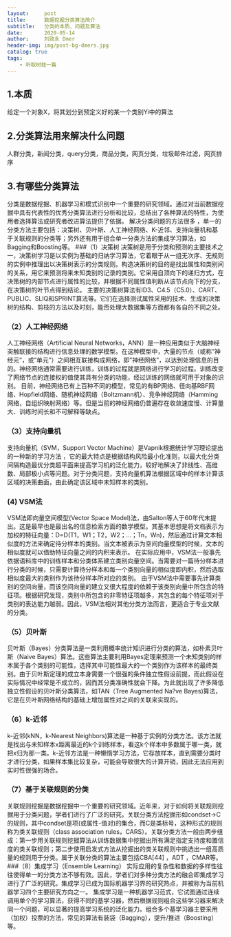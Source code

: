 ```yaml
---
layout:     post
title:      数据挖掘分类算法简介
subtitle:   分类的本质、问题及算法
date:       2020-05-14
author:     刘政永 Dmer
header-img: img/post-bg-dmers.jpg
catalog: true
tags:
    - 听取树蛙一篇
---
```

## 1.本质
给定一个对象X，将其划分到预定义好的某一个类别Yi中的算法
## 2.分类算法用来解决什么问题
人群分类，新闻分类，query分类，商品分类，网页分类，垃圾邮件过滤，网页排序
## 3.有哪些分类算法
分类是数据挖掘、机器学习和模式识别中一个重要的研究领域。通过对当前数据挖掘中具有代表性的优秀分类算法进行分析和比较，总结出了各种算法的特性，为使用者选择算法或研究者改进算法提供了依据。
解决分类问题的方法很多 ，单一的分类方法主要包括：决策树、贝叶斯、人工神经网络、K-近邻、支持向量机和基于关联规则的分类等；另外还有用于组合单一分类方法的集成学习算法，如Bagging和Boosting等。
###（1）决策树
决策树是用于分类和预测的主要技术之一，决策树学习是以实例为基础的归纳学习算法，它着眼于从一组无次序、无规则的实例中推理出以决策树表示的分类规则。构造决策树的目的是找出属性和类别间的关系，用它来预测将来未知类别的记录的类别。它采用自顶向下的递归方式，在决策树的内部节点进行属性的比较，并根据不同属性值判断从该节点向下的分支，在决策树的叶节点得到结论。
主要的决策树算法有ID3、C4.5（C5.0）、CART、PUBLIC、SLIQ和SPRINT算法等。它们在选择测试属性采用的技术、生成的决策树的结构、剪枝的方法以及时刻，能否处理大数据集等方面都有各自的不同之处。
### （2）人工神经网络
人工神经网络（Artificial Neural Networks，ANN）是一种应用类似于大脑神经突触联接的结构进行信息处理的数学模型。在这种模型中，大量的节点（或称”神经元”，或”单元”）之间相互联接构成网络，即”神经网络”，以达到处理信息的目的。神经网络通常需要进行训练，训练的过程就是网络进行学习的过程。训练改变了网络节点的连接权的值使其具有分类的功能，经过训练的网络就可用于对象的识别。
目前，神经网络已有上百种不同的模型，常见的有BP网络、径向基RBF网络、Hopfield网络、随机神经网络（Boltzmann机）、竞争神经网络（Hamming网络，自组织映射网络）等。但是当前的神经网络仍普遍存在收敛速度慢、计算量大、训练时间长和不可解释等缺点。
### （3）支持向量机
支持向量机（SVM，Support Vector Machine）是Vapnik根据统计学习理论提出的一种新的学习方法 ，它的最大特点是根据结构风险最小化准则，以最大化分类间隔构造最优分类超平面来提高学习机的泛化能力，较好地解决了非线性、高维数、局部极小点等问题。对于分类问题，支持向量机算法根据区域中的样本计算该区域的决策曲面，由此确定该区域中未知样本的类别。
### (4) VSM法
VSM法即向量空间模型(Vector Space Model)法，由Salton等人于60年代末提出。这是最早也是最出名的信息检索方面的数学模型。其基本思想是将文档表示为加权的特征向量：D=D(T1，W1；T2，W2；…；Tn，Wn)，然后通过计算文本相似度的方法来确定待分样本的类别。当文本被表示为空间向量模型的时候，文本的相似度就可以借助特征向量之间的内积来表示。
在实际应用中，VSM法一般事先依据语料库中的训练样本和分类体系建立类别向量空间。当需要对一篇待分样本进行分类的时候，只需要计算待分样本和每一个类别向量的相似度即内积，然后选取相似度最大的类别作为该待分样本所对应的类别。
由于VSM法中需要事先计算类别的空间向量，而该空间向量的建立又很大程度的依赖于该类别向量中所包含的特征项。根据研究发现，类别中所包含的非零特征项越多，其包含的每个特征项对于类别的表达能力越弱。因此，VSM法相对其他分类方法而言，更适合于专业文献的分类。
### （5）贝叶斯
贝叶斯（Bayes）分类算法是一类利用概率统计知识进行分类的算法，如朴素贝叶斯（Naive Bayes）算法。这些算法主要利用Bayes定理来预测一个未知类别的样本属于各个类别的可能性，选择其中可能性最大的一个类别作为该样本的最终类别。由于贝叶斯定理的成立本身需要一个很强的条件独立性假设前提，而此假设在实际情况中经常是不成立的，因而其分类准确性就会下降。为此就出现了许多降低独立性假设的贝叶斯分类算法，如TAN（Tree Augmented Na?ve Bayes)算法，它是在贝叶斯网络结构的基础上增加属性对之间的关联来实现的。
### （6）k-近邻
k-近邻(kNN，k-Nearest Neighbors)算法是一种基于实例的分类方法。该方法就是找出与未知样本x距离最近的k个训练样本，看这k个样本中多数属于哪一类，就把x归为那一类。k-近邻方法是一种懒惰学习方法，它存放样本，直到需要分类时才进行分类，如果样本集比较复杂，可能会导致很大的计算开销，因此无法应用到实时性很强的场合。
### （7）基于关联规则的分类
关联规则挖掘是数据挖掘中一个重要的研究领域。近年来，对于如何将关联规则挖掘用于分类问题，学者们进行了广泛的研究。关联分类方法挖掘形如condset→C的规则，其中condset是项(或属性-值对)的集合，而C是类标号，这种形式的规则称为类关联规则（class association rules，CARS）。关联分类方法一般由两步组成：第一步用关联规则挖掘算法从训练数据集中挖掘出所有满足指定支持度和置信度的类关联规则；第二步使用启发式方法从挖掘出的类关联规则中挑选出一组高质量的规则用于分类。属于关联分类的算法主要包括CBA[44] ，ADT ，CMAR等。
###（8）集成学习（Ensemble Learning）
实际应用的复杂性和数据的多样性往往使得单一的分类方法不够有效。因此，学者们对多种分类方法的融合即集成学习进行了广泛的研究。集成学习已成为国际机器学习界的研究热点，并被称为当前机器学习四个主要研究方向之一。
集成学习是一种机器学习范式，它试图通过连续调用单个的学习算法，获得不同的基学习器，然后根据规则组合这些学习器来解决同一个问题，可以显著的提高学习系统的泛化能力。组合多个基学习器主要采用（加权）投票的方法，常见的算法有装袋（Bagging），提升/推进（Boosting）等。
